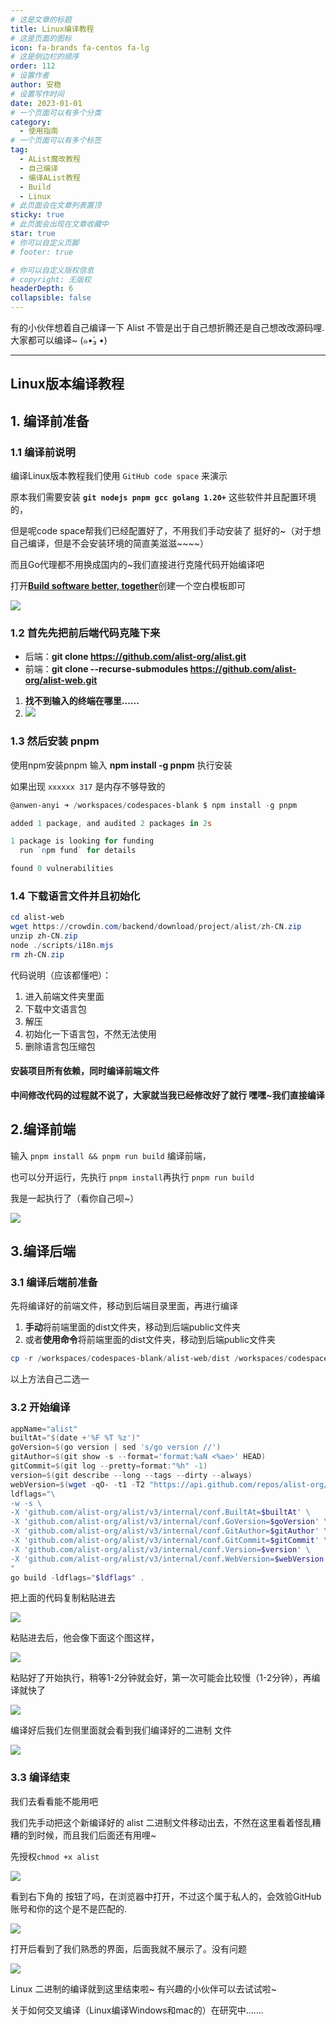 ```yaml
---
# 这是文章的标题
title: Linux编译教程
# 这是页面的图标
icon: fa-brands fa-centos fa-lg
# 这是侧边栏的顺序
order: 112
# 设置作者
author: 安稳
# 设置写作时间
date: 2023-01-01
# 一个页面可以有多个分类
category:
  - 使用指南
# 一个页面可以有多个标签
tag:
  - AList魔改教程
  - 自己编译
  - 编译AList教程
  - Build
  - Linux
# 此页面会在文章列表置顶
sticky: true
# 此页面会出现在文章收藏中
star: true
# 你可以自定义页脚
# footer: true

# 你可以自定义版权信息
# copyright: 无版权
headerDepth: 6
collapsible: false
---
```


<!-- 你可以通过设置页面的 Frontmatter，在页面禁用功能与布局。 -->

<!-- more -->

有的小伙伴想着自己编译一下 Alist
不管是出于自己想折腾还是自己想改改源码哩.大家都可以编译~ (๑•́₃ •)

<BiliBili bvid="BV1GW4y1s742" />

-----

## Linux版本编译教程

## 1. 编译前准备

### 1.1 编译前说明

编译Linux版本教程我们使用 `GitHub code space` 来演示

原本我们需要安装 **`git nodejs pnpm gcc golang 1.20+`** 这些软件并且配置环境的，

但是呢code space帮我们已经配置好了，不用我们手动安装了 挺好的~（对于想自己编译，但是不会安装环境的简直美滋滋~~~~）

而且Go代理都不用换成国内的~我们直接进行克隆代码开始编译吧



打开[**Build software better, together**](https://github.com/codespaces/templates)创建一个空白模板即可

![](/img/build/build13.png)

### 1.2 首先先把前后端代码克隆下来

- 后端：**git clone https://github.com/alist-org/alist.git**
- 前端：**git clone --recurse-submodules https://github.com/alist-org/alist-web.git**



1. **找不到输入的终端在哪里......**
2. ![](/img/build/build14.png)

### 1.3 然后安装 pnpm

使用npm安装pnpm  输入 **npm install -g pnpm** 执行安装

如果出现  `xxxxxx 317` 是内存不够导致的

```powershell
@anwen-anyi ➜ /workspaces/codespaces-blank $ npm install -g pnpm

added 1 package, and audited 2 packages in 2s

1 package is looking for funding
  run `npm fund` for details

found 0 vulnerabilities
```

### 1.4 下载语言文件并且初始化

```powershell
cd alist-web 
wget https://crowdin.com/backend/download/project/alist/zh-CN.zip 
unzip zh-CN.zip 
node ./scripts/i18n.mjs
rm zh-CN.zip
```

代码说明（应该都懂吧）：

1. 进入前端文件夹里面
2. 下载中文语言包
3. 解压
4. 初始化一下语言包，不然无法使用
5. 删除语言包压缩包

#### 安装项目所有依赖，同时编译前端文件

**中间修改代码的过程就不说了，大家就当我已经修改好了就行 嘿嘿~我们直接编译**



## 2.编译前端

输入 `pnpm install && pnpm run build` 编译前端，

也可以分开运行，先执行 `pnpm install`再执行 `pnpm run build`

我是一起执行了（看你自己呗~）

![](/img/build/build15.png)

## 3.编译后端

### 3.1 编译后端前准备

先将编译好的前端文件，移动到后端目录里面，再进行编译

1. **手动**将前端里面的dist文件夹，移动到后端public文件夹
2. 或者**使用命令**将前端里面的dist文件夹，移动到后端public文件夹

```powershell
cp -r /workspaces/codespaces-blank/alist-web/dist /workspaces/codespaces-blank/alist/public/
```

以上方法自己二选一

### 3.2 开始编译

```powershell
appName="alist"
builtAt="$(date +'%F %T %z')"
goVersion=$(go version | sed 's/go version //')
gitAuthor=$(git show -s --format='format:%aN <%ae>' HEAD)
gitCommit=$(git log --pretty=format:"%h" -1)
version=$(git describe --long --tags --dirty --always)
webVersion=$(wget -qO- -t1 -T2 "https://api.github.com/repos/alist-org/alist-web/releases/latest" | grep "tag_name" | head -n 1 | awk -F ":" '{print $2}' | sed 's/\"//g;s/,//g;s/ //g')
ldflags="\
-w -s \
-X 'github.com/alist-org/alist/v3/internal/conf.BuiltAt=$builtAt' \
-X 'github.com/alist-org/alist/v3/internal/conf.GoVersion=$goVersion' \
-X 'github.com/alist-org/alist/v3/internal/conf.GitAuthor=$gitAuthor' \
-X 'github.com/alist-org/alist/v3/internal/conf.GitCommit=$gitCommit' \
-X 'github.com/alist-org/alist/v3/internal/conf.Version=$version' \
-X 'github.com/alist-org/alist/v3/internal/conf.WebVersion=$webVersion' \
"
go build -ldflags="$ldflags" .
```

把上面的代码复制粘贴进去

![](/img/build/build16.png)

粘贴进去后，他会像下面这个图这样，

![](/img/build/build17.png)

粘贴好了开始执行，稍等1-2分钟就会好，第一次可能会比较慢（1-2分钟），再编译就快了

![](/img/build/build18.png)

编译好后我们左侧里面就会看到我们编译好的二进制 文件

![](/img/build/build19.png)



### 3.3 编译结束

我们去看看能不能用吧

我们先手动把这个新编译好的 alist 二进制文件移动出去，不然在这里看着怪乱糟糟的到时候，而且我们后面还有用哩~

先授权`chmod +x alist`

![](/img/build/build20.png)

看到右下角的 按钮了吗，在浏览器中打开，不过这个属于私人的，会效验GitHub账号和你的这个是不是匹配的.

![](/img/build/build21.png)

打开后看到了我们熟悉的界面，后面我就不展示了。没有问题

![](/img/build/build22.png)

Linux 二进制的编译就到这里结束啦~ 有兴趣的小伙伴可以去试试啦~

关于如何交叉编译（Linux编译Windows和mac的）在研究中.......